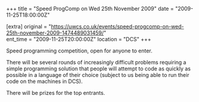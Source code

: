 +++
title = "Speed ProgComp on Wed 25th November 2009"
date = "2009-11-25T18:00:00Z"

[extra]
original = "https://uwcs.co.uk/events/speed-progcomp-on-wed-25th-november-2009-1474489031459/"    
ent_time = "2009-11-25T20:00:00Z"
location = "DCS"
+++

Speed programming competition, open for anyone to enter.

There will be several rounds of increasingly difficult problems requiring a simple programming solution that people will attempt to code as quickly as possible in a language of their choice (subject to us being able to run their code on the machines in DCS).

There will be prizes for the top entrants.

